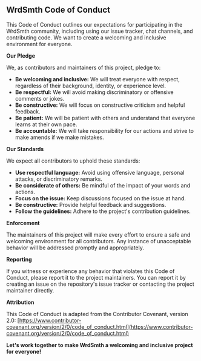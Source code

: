 ## WrdSmth Code of Conduct

This Code of Conduct outlines our expectations for participating in the WrdSmth community,  including using our issue tracker,  chat channels,  and contributing code.  We want to create a welcoming and inclusive environment for everyone.

**Our Pledge**

We, as contributors and maintainers of this project, pledge to:

* **Be welcoming and inclusive:**  We will treat everyone with respect, regardless of their background,  identity,  or experience level.
* **Be respectful:**  We will avoid making discriminatory or offensive comments or jokes.
* **Be constructive:**  We will focus on constructive criticism and helpful feedback.
* **Be patient:**  We will be patient with others and understand that everyone learns at their own pace.
* **Be accountable:**  We will take responsibility for our actions and strive to make amends if we make mistakes.

**Our Standards**

We expect all contributors to uphold these standards:

* **Use respectful language:**  Avoid using offensive language,  personal attacks,  or discriminatory remarks.
* **Be considerate of others:**  Be mindful of the impact of your words and actions.
* **Focus on the issue:**  Keep discussions focused on the issue at hand.
* **Be constructive:**  Provide helpful feedback and suggestions.
* **Follow the guidelines:**  Adhere to the project's contribution guidelines.

**Enforcement**

The maintainers of this project will make every effort to ensure a safe and welcoming environment for all contributors.  Any instance of unacceptable behavior will be addressed promptly and appropriately.

**Reporting**

If you witness or experience any behavior that violates this Code of Conduct,  please report it to the project maintainers.  You can report it by creating an issue on the repository's issue tracker or contacting the project maintainer directly.

**Attribution**

This Code of Conduct is adapted from the Contributor Covenant,  version 2.0: [https://www.contributor-covenant.org/version/2/0/code_of_conduct.html](https://www.contributor-covenant.org/version/2/0/code_of_conduct.html)

**Let's work together to make WrdSmth a welcoming and inclusive project for everyone!**

